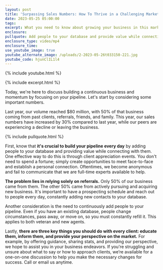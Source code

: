 ```yaml
---
layout: post
title: 'Surpassing Sales Numbers: How To Thrive in a Challenging Market'
date: 2023-05-25 05:00:00
tags:
excerpt: What you need to know about growing your business in this market.
enclosure:
pullquote: Add people to your database and provide value while connecting with them.
enclosure_type: video/mp4
enclosure_time:
use_youtube_image: true
youtube_alternate_image: /uploads/2-2023-05-26t033150-221.jpg
youtube_code: hjunClIL1l4
---
```

{% include youtube.html %}

{% include excerpt.html %}

Today, we're here to discuss building a continuous business and momentum by focusing on your pipeline. Let's start by considering some important numbers.

Last year, our volume reached $80 million, with 50% of that business coming from past clients, referrals, friends, and family. This year, our sales numbers have increased by 30% compared to last year, while our peers are experiencing a decline or leaving the business.

{% include pullquote.html %}

First, know that **it's crucial to build your pipeline every day** by adding people to your database and providing value while connecting with them. One effective way to do this is through client appreciation events. You don't need to spend a fortune; simply create opportunities to meet face-to-face and establish a personal connection. Oftentimes, we become anonymous and fail to communicate that we are full-time experts available to help.

**The problem lies in relying solely on referrals.** Only 50% of our business came from them. The other 50% came from actively pursuing and acquiring new business. It's important to have a prospecting schedule and reach out to people every day, constantly adding new contacts to your database.

Another consideration is the need to continuously add people to your pipeline. Even if you have an existing database, people change circumstances, pass away, or move on, so you must constantly refill it. This applies to both veteran and new agents.

Lastly, **there are three key things you should do with every client: educate them, inform them, and provide your perspective on the market.** For example, by offering guidance, sharing stats, and providing our perspective, we hope to assist you in your business endeavors. If you're struggling and unsure about what to say or how to approach clients, we’re available for a one-on-one discussion to help you make the necessary changes for success. Call or email us anytime.&nbsp;